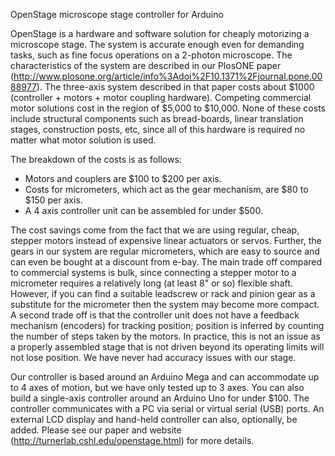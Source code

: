 
OpenStage microscope stage controller for Arduino


OpenStage is a hardware and software solution for cheaply motorizing a microscope stage. The system is accurate enough even for demanding tasks, such as fine focus operations on a 2-photon microscope. The characteristics of the system are described in our PlosONE paper (http://www.plosone.org/article/info%3Adoi%2F10.1371%2Fjournal.pone.0088977). The three-axis system described in that paper costs about $1000 (controller + motors + motor coupling hardware). Competing commercial motor solutions cost in the region of $5,000 to $10,000. None of these costs include structural components such as bread-boards, linear translation stages, construction posts, etc, since all of this hardware is required no matter what motor solution is used.

The breakdown of the costs is as follows:
* Motors and couplers are $100 to $200 per axis.
* Costs for micrometers, which act as the gear mechanism, are $80 to $150 per axis.
* A 4 axis controller unit can be assembled for under $500.

The cost savings come from the fact that we are using regular, cheap, stepper motors instead of expensive linear actuators or servos. Further, the gears in our system are regular micrometers, which are easy to source and can even be bought at a discount from e-bay. The main trade off compared to commercial systems is bulk, since connecting a stepper motor to a micrometer requires a relatively long (at least 8" or so) flexible shaft. However, if you can find a suitable leadscrew or rack and pinion gear as a substitute for the micrometer then the system may become more compact. A second trade off is that the controller unit does not have a feedback mechanism (encoders) for tracking position; position is inferred by counting the number of steps taken by the motors. In practice, this is not an issue as a properly assembled stage that is not driven beyond its operating limits will not lose position. We have never had accuracy issues with our stage.

Our controller is based around an Arduino Mega and can accommodate up to 4 axes of motion, but we have only tested up to 3 axes. You can also build a single-axis controller around an Arduino Uno for under $100. The controller communicates with a PC via serial or virtual serial (USB) ports. An external LCD display and hand-held controller can also, optionally, be added. Please see our paper and website (http://turnerlab.cshl.edu/openstage.html) for more details.
